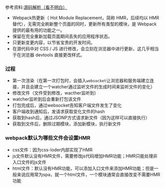 参考资料:[源码解析（看不明白）](https://juejin.cn/post/6844904008432222215#heading-11)

+ Webpack热更新（ Hot Module Replacement，简称 HMR，后续均以 HMR 替代），无需完全刷新整个页面的同时，更新所有类型的模块，是 Webpack 提供的最有用的功能之一。
+ 保留在完全重新加载页面期间丢失的应用程序状态。
+ 只更新变更内容，以节省宝贵的开发时间。
+ 在源代码中对 CSS / JS 进行修改，会立刻在浏览器中进行更新，这几乎相当于在浏览器 devtools 直接更改样式。





### 过程

+ 第一次渲染（在第一次打包时，会插入`websocket`让浏览器和服务端建立连接，并且会建立一个watcher通过监听文件的生成时间来监听文件的变化）
+ 修改文件（文件受到修改，wacther监听到）
+ watcher监听到后会重新打包该文件
+ 打包完成后，通过websocket告知客户端文件发生了变化
+ 客户端收到通知后，发请求获取变化文件的hash
+ 获取到hash后，通过JSONP方式请求新文件（因为这样可以直接执行）
+ 获取到文件后，删除过期模块，添加新模块，执行新文件



### webpack默认为哪些文件会设置HMR
+ css文件：因为css-loder内部实现了HMR
+ js文件默认没有HMR文件，需要修改js代码增加HMR功能；HMR只能处理非入口文件的js文件
+ html文件：默认没有HMR功能，可以添加入口文件来添加HMR功能；但是一般来说应用常为spa，就一个html文件，一个模块通常会直接改变不需要HMR功能